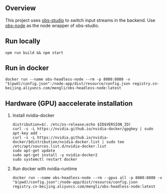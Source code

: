 ## Overview

This project uses [obs-studio](https://github.com/obsproject/obs-studio) to switch input streams in the backend.
Use [obs-node](https://github.com/MengLi619/obs-node) as the node wrapper of obs-studio.

## Run locally
```shell script
npm run build && npm start
```

## Run in docker
```shell script
docker run --name obs-headless-node --rm -p 8080:8080 -v "$(pwd)/config.json":/node-app/dist/resource/config.json registry.cn-beijing.aliyuncs.com/mengli/obs-headless-node:latest
```

## Hardware (GPU) aaccelerate installation
1. Install nvidia-docker
    ```shell script
    distribution=$(. /etc/os-release;echo $ID$VERSION_ID)
    curl -s -L https://nvidia.github.io/nvidia-docker/gpgkey | sudo apt-key add -
    curl -s -L https://nvidia.github.io/nvidia-docker/$distribution/nvidia-docker.list | sudo tee /etc/apt/sources.list.d/nvidia-docker.list
    sudo apt-get update    
    sudo apt-get install -y nvidia-docker2
    sudo systemctl restart docker
    ```
2. Run docker with nvidia-runtime
    ```shell script
    docker run --name obs-headless-node --rm --gpus all -p 8080:8080 -v "$(pwd)/config.json":/node-app/dist/resource/config.json registry.cn-beijing.aliyuncs.com/mengli/obs-headless-node:latest
    ```
    

